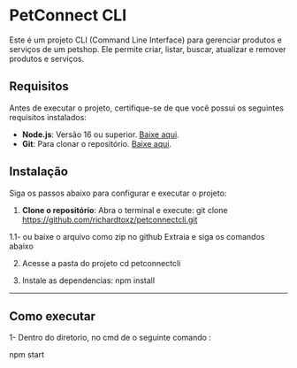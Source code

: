 # PetConnect CLI

Este é um projeto CLI (Command Line Interface) para gerenciar produtos e serviços de um petshop. Ele permite criar, listar, buscar, atualizar e remover produtos e serviços.

## Requisitos

Antes de executar o projeto, certifique-se de que você possui os seguintes requisitos instalados:

- **Node.js**: Versão 16 ou superior. [Baixe aqui](https://nodejs.org/).
- **Git**: Para clonar o repositório. [Baixe aqui](https://git-scm.com/).

## Instalação

Siga os passos abaixo para configurar e executar o projeto:

1. **Clone o repositório**:
   Abra o terminal e execute:
   git clone https://github.com/richardtoxz/petconnectcli.git

1.1- ou baixe o arquivo como zip no github
  Extraia e siga os comandos abaixo

2. Acesse a pasta do projeto
 cd petconnectcli

3. Instale as dependencias: 
  npm install

-----------------------------------------------------------------------------------------------------------------------------

## Como executar

1- Dentro do diretorio, no cmd de o seguinte comando :

 npm start
